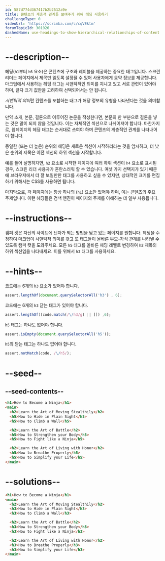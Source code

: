 ```yaml
---
id: 587d774d367417b2b2512a9e
title: 콘텐츠의 계층적 관계를 보여주기 위해 헤딩 사용하기
challengeType: 0
videoUrl: 'https://scrimba.com/c/cqVEktm'
forumTopicId: 301026
dashedName: use-headings-to-show-hierarchical-relationships-of-content
---
```


# --description--

헤딩(`h1`부터 `h6` 요소)은 콘텐츠에 구조와 레이블을 제공하는 중요한 태그입니다. 스크린 리더는 페이지에서 제목만 읽도록 설정될 수 있어 사용자에게 요약 정보를 제공합니다. 마크업에서 사용하는 헤딩 태그는 시맨틱적인 의미를 지니고 있고 서로 관련이 있어야 하며, 글자 크기 값만을 고려하여 선택되어서는 안 됩니다.

*시맨틱적 의미*란 컨텐츠를 포함하는 태그가 해당 정보의 유형을 나타낸다는 것을 의미합니다.

만약 소개, 본문, 결론으로 이루어진 논문을 작성한다면, 본문의 한 부분으로 결론을 넣는 것은 말이 되지 않을 것입니다. 이는 자체적인 섹션으로 나뉘어져야 합니다. 마찬가지로, 웹페이지의 헤딩 태그는 순서대로 쓰여야 하며 콘텐츠의 계층적인 관계를 나타내어야 합니다.

동일한 (또는 더 높은) 순위의 헤딩은 새로운 섹션이 시작하리라는 것을 암시하고, 더 낮은 순위의 제목은 이전 섹션의 하위 섹션을 시작합니다.

예를 들어 설명하자면, `h2` 요소로 시작한 페이지에 여러 하위 섹션이 `h4` 요소로 표시된 경우, 스크린 리더 사용자가 혼란스러워 할 수 있습니다. 여섯 가지 선택지가 있기 때문에 브라우저에서 더 잘 보일만한 태그를 사용하고 싶을 수 있지만, 상대적인 크기를 편집하기 위해서는 CSS를 사용하면 됩니다.

마지막으로, 각 페이지에는 항상 하나의 (`h1`) 요소만 있어야 하며, 이는 콘텐츠의 주요 주제입니다. 이런 헤딩들은 검색 엔진이 페이지의 주제를 이해하는 데 일부 사용됩니다.

# --instructions--

캠퍼 캣은 자신의 사이트에 닌자가 되는 방법을 담고 있는 페이지를 원합니다. 헤딩을 수정하여 마크업이 시맨틱적 의미를 갖고 또 태그들이 올바른 부모-자식 관계를 나타낼 수 있도록 캠퍼 캣을 도와주세요. 모든 `h5` 태그를 올바른 헤딩 레벨로 변경하여 `h2` 제목의 하위 섹션임을 나타내세요. 이를 위해서 `h3` 태그를 사용하세요.

# --hints--

코드에는 6개의 `h3` 요소가 있어야 합니다.

```js
assert.lengthOf(document.querySelectorAll('h3') , 6);
```

코드에는 6개의 `h3` 닫는 태그가 있어야 합니다.

```js
assert.lengthOf((code.match(/\/h3/g) || []) ,6);
```

`h5` 태그는 하나도 없어야 합니다.

```js
assert.isEmpty(document.querySelectorAll('h5'));
```

`h5`의 닫는 태그는 하나도 없어야 합니다.

```js
assert.notMatch(code, /\/h5/);
```

# --seed--

## --seed-contents--

```html
<h1>How to Become a Ninja</h1>
<main>
  <h2>Learn the Art of Moving Stealthily</h2>
  <h5>How to Hide in Plain Sight</h5>
  <h5>How to Climb a Wall</h5>

  <h2>Learn the Art of Battle</h2>
  <h5>How to Strengthen your Body</h5>
  <h5>How to Fight like a Ninja</h5>

  <h2>Learn the Art of Living with Honor</h2>
  <h5>How to Breathe Properly</h5>
  <h5>How to Simplify your Life</h5>
</main>
```

# --solutions--

```html
<h1>How to Become a Ninja</h1>
<main>
  <h2>Learn the Art of Moving Stealthily</h2>
  <h3>How to Hide in Plain Sight</h3>
  <h3>How to Climb a Wall</h3>

  <h2>Learn the Art of Battle</h2>
  <h3>How to Strengthen your Body</h3>
  <h3>How to Fight like a Ninja</h3>

  <h2>Learn the Art of Living with Honor</h2>
  <h3>How to Breathe Properly</h3>
  <h3>How to Simplify your Life</h3>
</main>
```
